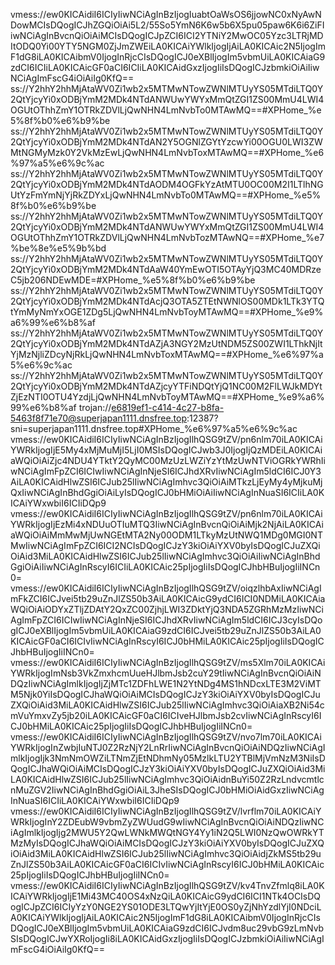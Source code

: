 vmess://ew0KICAidiI6ICIyIiwNCiAgInBzIjogIuabtOaWsOS6jjowNC0xNyAwNDowMCIsDQogICJhZGQiOiAi5L2/55So5YmN6K6w5b6X5pu05paw6K6i6ZiFIiwNCiAgInBvcnQiOiAiMCIsDQogICJpZCI6ICI2YTNiY2MwOC05Yzc3LTRjMDItODQ0Yi00YTY5NGM0ZjJmZWEiLA0KICAiYWlkIjogIjAiLA0KICAic2N5IjogImF1dG8iLA0KICAibmV0IjogInRjcCIsDQogICJ0eXBlIjogIm5vbmUiLA0KICAiaG9zdCI6ICIiLA0KICAicGF0aCI6ICIiLA0KICAidGxzIjogIiIsDQogICJzbmkiOiAiIiwNCiAgImFscG4iOiAiIg0KfQ==
ss://Y2hhY2hhMjAtaWV0Zi1wb2x5MTMwNTowZWNlMTUyYS05MTdiLTQ0Y2QtYjcyYi0xODBjYmM2MDk4NTdANWUwYWYxMmQtZGI1ZS00MmU4LWI4OGUtOThhZmY1OTRkZDVlLjQwNHN4LmNvbTo0MTAwMQ==#XPHome_%e5%8f%b0%e6%b9%be
ss://Y2hhY2hhMjAtaWV0Zi1wb2x5MTMwNTowZWNlMTUyYS05MTdiLTQ0Y2QtYjcyYi0xODBjYmM2MDk4NTdAN2Y5OGNlZGYtYzcwYi00OGU0LWI3ZWMtNGMyMzk0Y2VkMzEwLjQwNHN4LmNvbToxMTAwMQ==#XPHome_%e6%97%a5%e6%9c%ac
ss://Y2hhY2hhMjAtaWV0Zi1wb2x5MTMwNTowZWNlMTUyYS05MTdiLTQ0Y2QtYjcyYi0xODBjYmM2MDk4NTdAODM4OGFkYzAtMTU0OC00M2I1LTlhNGUtYzFmYmNjYjRkZDYxLjQwNHN4LmNvbTo0MTAwMQ==#XPHome_%e5%8f%b0%e6%b9%be
ss://Y2hhY2hhMjAtaWV0Zi1wb2x5MTMwNTowZWNlMTUyYS05MTdiLTQ0Y2QtYjcyYi0xODBjYmM2MDk4NTdANWUwYWYxMmQtZGI1ZS00MmU4LWI4OGUtOThhZmY1OTRkZDVlLjQwNHN4LmNvbTozMTAwNQ==#XPHome_%e7%be%8e%e5%9b%bd
ss://Y2hhY2hhMjAtaWV0Zi1wb2x5MTMwNTowZWNlMTUyYS05MTdiLTQ0Y2QtYjcyYi0xODBjYmM2MDk4NTdAaW40YmEwOTI5OTAyYjQ3MC40MDRzeC5jb206NDEwMDE=#XPHome_%e5%8f%b0%e6%b9%be
ss://Y2hhY2hhMjAtaWV0Zi1wb2x5MTMwNTowZWNlMTUyYS05MTdiLTQ0Y2QtYjcyYi0xODBjYmM2MDk4NTdAcjQ3OTA5ZTEtNWNlOS00MDk1LTk3YTQtYmMyNmYxOGE1ZDg5LjQwNHN4LmNvbToyMTAwMQ==#XPHome_%e9%a6%99%e6%b8%af
ss://Y2hhY2hhMjAtaWV0Zi1wb2x5MTMwNTowZWNlMTUyYS05MTdiLTQ0Y2QtYjcyYi0xODBjYmM2MDk4NTdAZjA3NGY2MzUtNDM5ZS00ZWI1LThkNjItYjMzNjliZDcyNjRkLjQwNHN4LmNvbToxMTAwMQ==#XPHome_%e6%97%a5%e6%9c%ac
ss://Y2hhY2hhMjAtaWV0Zi1wb2x5MTMwNTowZWNlMTUyYS05MTdiLTQ0Y2QtYjcyYi0xODBjYmM2MDk4NTdAZjcyYTFiNDQtYjQ1NC00M2FlLWJkMDYtZjEzNTI0OTU4YzdjLjQwNHN4LmNvbToyMTAwMQ==#XPHome_%e9%a6%99%e6%b8%af
trojan://e6819ef1-c414-4c27-b8fa-5463f8f71e70@superjapan1111.dnsfree.top:12387?sni=superjapan1111.dnsfree.top#XPHome_%e6%97%a5%e6%9c%ac
vmess://ew0KICAidiI6ICIyIiwNCiAgInBzIjogIlhQSG9tZV/pn6nlm70iLA0KICAiYWRkIjogIjE5My4xMjMuMjI5LjI0MSIsDQogICJwb3J0IjogIjQzMDEiLA0KICAiaWQiOiAiZjc4NDU4YTktY2QyMC00MzUzLWZiYzYtMzUwNTViOGRkYWRhIiwNCiAgImFpZCI6ICIwIiwNCiAgInNjeSI6ICJhdXRvIiwNCiAgIm5ldCI6ICJ0Y3AiLA0KICAidHlwZSI6ICJub25lIiwNCiAgImhvc3QiOiAiMTkzLjEyMy4yMjkuMjQxIiwNCiAgInBhdGgiOiAiLyIsDQogICJ0bHMiOiAiIiwNCiAgInNuaSI6ICIiLA0KICAiYWxwbiI6ICIiDQp9
vmess://ew0KICAidiI6ICIyIiwNCiAgInBzIjogIlhQSG9tZV/pn6nlm70iLA0KICAiYWRkIjogIjEzMi4xNDUuOTIuMTQ3IiwNCiAgInBvcnQiOiAiMjk2NjAiLA0KICAiaWQiOiAiMmMwMjUwNGEtMTA2Ny00ODM1LTkyMzUtNWQ1MDg0MGI0NTMwIiwNCiAgImFpZCI6ICI2NCIsDQogICJzY3kiOiAiYXV0byIsDQogICJuZXQiOiAid3MiLA0KICAidHlwZSI6ICJub25lIiwNCiAgImhvc3QiOiAiIiwNCiAgInBhdGgiOiAiIiwNCiAgInRscyI6ICIiLA0KICAic25pIjogIiIsDQogICJhbHBuIjogIiINCn0=
vmess://ew0KICAidiI6ICIyIiwNCiAgInBzIjogIlhQSG9tZV/oiqzlhbAxIiwNCiAgImFkZCI6ICJvei5tb29uZnJlZS50b3AiLA0KICAicG9ydCI6ICI0NDMiLA0KICAiaWQiOiAiODYxZTljZDAtY2QxZC00ZjhjLWI3ZDktYjQ3NDA5ZGRhMzMzIiwNCiAgImFpZCI6ICIwIiwNCiAgInNjeSI6ICJhdXRvIiwNCiAgIm5ldCI6ICJ3cyIsDQogICJ0eXBlIjogIm5vbmUiLA0KICAiaG9zdCI6ICJvei5tb29uZnJlZS50b3AiLA0KICAicGF0aCI6ICIvIiwNCiAgInRscyI6ICJ0bHMiLA0KICAic25pIjogIiIsDQogICJhbHBuIjogIiINCn0=
vmess://ew0KICAidiI6ICIyIiwNCiAgInBzIjogIlhQSG9tZV/ms5Xlm70iLA0KICAiYWRkIjogImNsb3VkZmxhcmUueHJlbmJsb2cuY29tIiwNCiAgInBvcnQiOiAiNDQzIiwNCiAgImlkIjogIjZjMTc1ZDFhLWE1N2YtNDg4MS1hNDcxLTE3M2ViMTM5Njk0YiIsDQogICJhaWQiOiAiMCIsDQogICJzY3kiOiAiYXV0byIsDQogICJuZXQiOiAid3MiLA0KICAidHlwZSI6ICJub25lIiwNCiAgImhvc3QiOiAiaXB2Ni54cmVuYmxvZy5jb20iLA0KICAicGF0aCI6ICIveHJlbmJsb2cvIiwNCiAgInRscyI6ICJ0bHMiLA0KICAic25pIjogIiIsDQogICJhbHBuIjogIiINCn0=
vmess://ew0KICAidiI6ICIyIiwNCiAgInBzIjogIlhQSG9tZV/nvo7lm70iLA0KICAiYWRkIjogInZwbjIuNTJ0Z2RzNjY2LnRrIiwNCiAgInBvcnQiOiAiNDQzIiwNCiAgImlkIjogIjk3NmNmOWZiLTNmZjEtNDhmNy05MzlkLTU2YTBlMjVmNzM3NiIsDQogICJhaWQiOiAiMCIsDQogICJzY3kiOiAiYXV0byIsDQogICJuZXQiOiAid3MiLA0KICAidHlwZSI6ICJub25lIiwNCiAgImhvc3QiOiAidnBuYi50Z2RzLndvcmtlcnMuZGV2IiwNCiAgInBhdGgiOiAiL3JheSIsDQogICJ0bHMiOiAidGxzIiwNCiAgInNuaSI6ICIiLA0KICAiYWxwbiI6ICIiDQp9
vmess://ew0KICAidiI6ICIyIiwNCiAgInBzIjogIlhQSG9tZV/lvrflm70iLA0KICAiYWRkIjogInY2ZDEubW9vbmZyZWUudG9wIiwNCiAgInBvcnQiOiAiNDQzIiwNCiAgImlkIjogIjg2MWU5Y2QwLWNkMWQtNGY4Yy1iN2Q5LWI0NzQwOWRkYTMzMyIsDQogICJhaWQiOiAiMCIsDQogICJzY3kiOiAiYXV0byIsDQogICJuZXQiOiAid3MiLA0KICAidHlwZSI6ICJub25lIiwNCiAgImhvc3QiOiAidjZkMS5tb29uZnJlZS50b3AiLA0KICAicGF0aCI6ICIvIiwNCiAgInRscyI6ICJ0bHMiLA0KICAic25pIjogIiIsDQogICJhbHBuIjogIiINCn0=
vmess://ew0KICAidiI6ICIyIiwNCiAgInBzIjogIlhQSG9tZV/kv4TnvZfmlq8iLA0KICAiYWRkIjogIjE1Mi43MC40OS4xNzQiLA0KICAicG9ydCI6ICI1NTk4OCIsDQogICJpZCI6ICIyYzY0NGE2YS01ODE3LTQwYjItYjE0OS0yZjNhYzdlYjI0NDciLA0KICAiYWlkIjogIjAiLA0KICAic2N5IjogImF1dG8iLA0KICAibmV0IjogInRjcCIsDQogICJ0eXBlIjogIm5vbmUiLA0KICAiaG9zdCI6ICJvdm8uc29vbG9zLmNvbSIsDQogICJwYXRoIjogIi8iLA0KICAidGxzIjogIiIsDQogICJzbmkiOiAiIiwNCiAgImFscG4iOiAiIg0KfQ==
